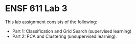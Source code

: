 # ENSF 611 Lab 3

This lab assignment consists of the following: 
- Part 1: Classification and Grid Search (supervised learning)
- Part 2: PCA and Clustering (unsupervised learning).
